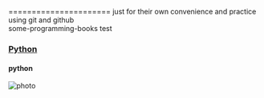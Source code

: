 ======================
just for their own convenience and practice using git and github</br>
some-programming-books   test
### [Python](http://git-scm.com)
#### python
![photo](1234.jog)
